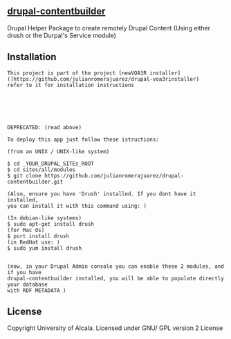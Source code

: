 [drupal-contentbuilder](#)
--

Drupal Helper Package to create remotely Drupal Content (Using either drush or the Durpal's Service module) 

Installation
--
    
    This project is part of the project [newVOA3R installer](]https://github.com/julianromerajuarez/drupal-voa3rinstaller)
    refer to it for installation instructions  
    
   
   
   
   
   
    DEPRECATED: (read above)
    
    To deploy this app just follow these istructions:
    
    (from an UNIX / UNIX-like system)
    
    $ cd _YOUR_DRUPAL_SITEs_ROOT
    $ cd sites/all/modules
    $ git clone https://github.com/julianromerajuarez/drupal-contentbuilder.git
    
    (Also, ensure you have 'Drush' installed. If you dont have it installed, 
    you can install it with this command using: )
    
    (In debian-like systems)    
    $ sudo apt-get install drush
    (for Mac Os)
    $ port install drush
    (in RedHat use: )
    $ sudo yum install drush
    
    
    (now, in your Drupal Admin console you can enable these 2 modules, and if you have 
    drupal-contentbuilder installed, you will be able to populate directly your database 
    with RDF METADATA )  
    
    
        
    
License
--

Copyright University of Alcala. Licensed under GNU/ GPL version 2 License  

